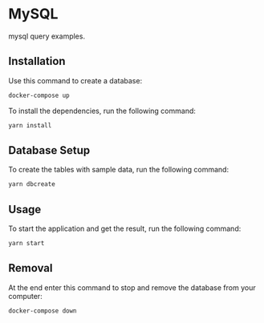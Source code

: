 # MySQL

mysql query examples.

## Installation

Use this command to create a database:

```bash
docker-compose up
```

To install the dependencies, run the following command:

```bash
yarn install
```

## Database Setup

To create the tables with sample data, run the following command:

```bash
yarn dbcreate
```

## Usage

To start the application and get the result, run the following command:

```bash
yarn start
```

## Removal

At the end enter this command to stop and remove the database from your computer:

```bash
docker-compose down
```

